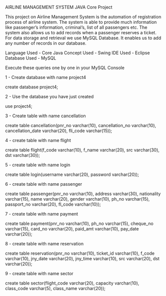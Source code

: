 AIRLINE MANAGEMENT SYSTEM
JAVA Core Project

This project on Airline Management System is the automation of registration process of airline system. The system is able to provide much information like passenger’s information, criminal’s, list of all passengers etc. The system also allows us to add records when a passenger reserves a ticket. For data storage and retrieval we use MySQL Database. It enables us to add any number of records in our database. 

Language Used -  Core Java 
Concept Used - Swing
IDE Used - Eclipse
Database Used - MySQL

Execute these queries one by one in your MySQL Console

1 - Create database with name project4

create database project4;

2 - Use the database you have just created 

use project4;

3 - Create table with name cancellation

create table cancellation(pnr_no varchar(10), cancellation_no varchar(10), cancellation_date varchar(20), fli_code varchar(15));

4 -  create table with name flight

create table flight(f_code varchar(10), f_name varchar(20), src varchar(30), dst varchar(30));

5 - create table with name login

create table login(username varchar(20), password varchar(20));

6 - create table with name passenger

create table passenger(pnr_no varchar(10), address varchar(30), nationality varchar(15), name varchar(20), gender varchar(10), ph_no varchar(15), passport_no varchar(20), fl_code varchar(10));

7 - create table with name payment

create table payment(pnr_no varchar(10), ph_no varchar(15), cheque_no varchar(15), card_no varchar(20), paid_amt varchar(10), pay_date varchar(20));

8 - create table with name reservation

create table reservation(pnr_no varchar(10), ticket_id varchar(10), f_code varchar(10), jny_date varchar(20), jny_time varchar(10), src varchar(20), dst varchar(20));

9 - create table with name sector

create table sector(flight_code varchar(20), capacity varchar(10), class_code varchar(5), class_name varchar(20));
